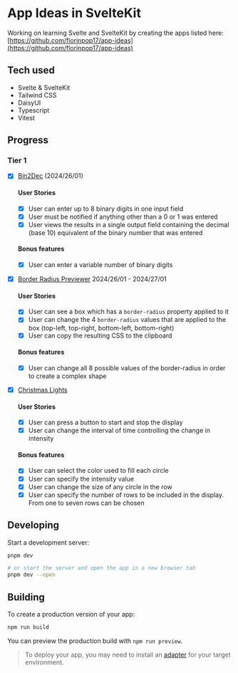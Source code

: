 # App Ideas in SvelteKit

Working on learning Svelte and SvelteKit by creating the apps listed here: [https://github.com/florinpop17/app-ideas](https://github.com/florinpop17/app-ideas)

## Tech used

- Svelte & SvelteKit
- Tailwind CSS
- DaisyUI
- Typescript
- Vitest

## Progress

### Tier 1

- [x] [Bin2Dec](https://github.com/florinpop17/app-ideas/blob/master/Projects/1-Beginner/Bin2Dec-App.md) (2024/26/01)

  #### User Stories

  - [x] User can enter up to 8 binary digits in one input field
  - [x] User must be notified if anything other than a 0 or 1 was entered
  - [x] User views the results in a single output field containing the decimal (base 10) equivalent of the binary number that was entered

  #### Bonus features

  - [x] User can enter a variable number of binary digits

- [x] [Border Radius Previewer](https://github.com/florinpop17/app-ideas/blob/master/Projects/1-Beginner/Border-Radius-Previewer.md) 2024/26/01 - 2024/27/01

  #### User Stories

  - [x] User can see a box which has a `border-radius` property applied to it
  - [x] User can change the 4 `border-radius` values that are applied to the box (top-left, top-right, bottom-left, bottom-right)
  - [x] User can copy the resulting CSS to the clipboard

  #### Bonus features

  - [x] User can change all 8 possible values of the border-radius in order to create a complex shape

- [x] [Christmas Lights](https://github.com/florinpop17/app-ideas/blob/master/Projects/1-Beginner/Christmas-Lights-App.md)

  #### User Stories

  - [x] User can press a button to start and stop the display
  - [x] User can change the interval of time controlling the change in intensity

  #### Bonus features

  - [x] User can select the color used to fill each circle
  - [x] User can specify the intensity value
  - [x] User can change the size of any circle in the row
  - [x] User can specify the number of rows to be included in the display. From
        one to seven rows can be chosen

## Developing

Start a development server:

```bash
pnpm dev

# or start the server and open the app in a new browser tab
pnpm dev --open
```

## Building

To create a production version of your app:

```bash
npm run build
```

You can preview the production build with `npm run preview`.

> To deploy your app, you may need to install an [adapter](https://kit.svelte.dev/docs/adapters) for your target environment.
